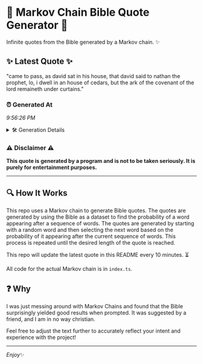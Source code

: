 # 📖 Markov Chain Bible Quote Generator 📖

Infinite quotes from the Bible generated by a Markov chain. ✨

## ✨ Latest Quote ✨
"came to pass, as david sat in his house, that david said to nathan the prophet, lo, i dwell in an house of cedars, but the ark of the covenant of the lord remaineth under curtains."

### ⏰ Generated At
*9:56:26 PM*

<details>
    <summary>🛠️ Generation Details</summary>
    <p>
        <strong>🌱 Seed:</strong> came<br>
        <strong>🔄 Iterations:</strong> 35<br>
        <strong>📜 Context History:</strong><br>[ came ]: to<br>[ came, to ]: pass,<br>[ came, to, pass, ]: as<br>[ came, to, pass,, as ]: david<br>[ came, to, pass,, as, david ]: sat<br>[ came, to, pass,, as, david, sat ]: in<br>[ to, pass,, as, david, sat, in ]: his<br>[ pass,, as, david, sat, in, his ]: house,<br>[ as, david, sat, in, his, house, ]: that<br>[ david, sat, in, his, house,, that ]: david<br>[ sat, in, his, house,, that, david ]: said<br>[ in, his, house,, that, david, said ]: to<br>[ his, house,, that, david, said, to ]: nathan<br>[ house,, that, david, said, to, nathan ]: the<br>[ that, david, said, to, nathan, the ]: prophet,<br>[ david, said, to, nathan, the, prophet, ]: lo,<br>[ said, to, nathan, the, prophet,, lo, ]: i<br>[ to, nathan, the, prophet,, lo,, i ]: dwell<br>[ nathan, the, prophet,, lo,, i, dwell ]: in<br>[ the, prophet,, lo,, i, dwell, in ]: an<br>[ prophet,, lo,, i, dwell, in, an ]: house<br>[ lo,, i, dwell, in, an, house ]: of<br>[ i, dwell, in, an, house, of ]: cedars,<br>[ dwell, in, an, house, of, cedars, ]: but<br>[ in, an, house, of, cedars,, but ]: the<br>[ an, house, of, cedars,, but, the ]: ark<br>[ house, of, cedars,, but, the, ark ]: of<br>[ of, cedars,, but, the, ark, of ]: the<br>[ cedars,, but, the, ark, of, the ]: covenant<br>[ but, the, ark, of, the, covenant ]: of<br>[ the, ark, of, the, covenant, of ]: the<br>[ ark, of, the, covenant, of, the ]: lord<br>[ of, the, covenant, of, the, lord ]: remaineth<br>[ the, covenant, of, the, lord, remaineth ]: under<br>[ covenant, of, the, lord, remaineth, under ]: curtains.<br>
    </p>
</details>

### ⚠️ Disclaimer ⚠️
**This quote is generated by a program and is not to be taken seriously. It is purely for entertainment purposes.**

---

## 🔍 How It Works

This repo uses a Markov chain to generate Bible quotes. The quotes are generated by using the Bible as a dataset to find the probability of a word appearing after a sequence of words. The quotes are generated by starting with a random word and then selecting the next word based on the probability of it appearing after the current sequence of words. This process is repeated until the desired length of the quote is reached.

This repo will update the latest quote in this README every 10 minutes. ⏳

All code for the actual Markov chain is in `index.ts`.

## ❓ Why

I was just messing around with Markov Chains and found that the Bible surprisingly yielded good results when prompted. 
It was suggested by a friend, and I am in no way christian.

Feel free to adjust the text further to accurately reflect your intent and experience with the project!

---

*Enjoy*✨
